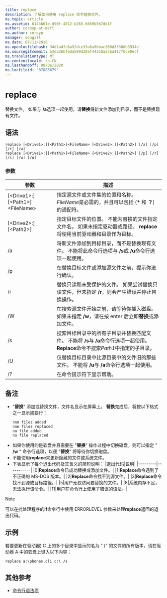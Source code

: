 ```yaml
---
title: replace
description: 了解如何使用 replace 命令替换文件。
ms.topic: article
ms.assetid: 6143661e-d90f-4812-b265-6669b567dd1f
author: coreyp-at-msft
ms.author: coreyp
manager: dongill
ms.date: 07/11/2018
ms.openlocfilehash: 34d1adfc6a92dce33a6a9bbac308d3338db3934e
ms.sourcegitcommit: 53d526bfeddb89d28af44210a23ba417f6ce0ecf
ms.translationtype: MT
ms.contentlocale: zh-CN
ms.lasthandoff: 08/06/2020
ms.locfileid: "87883679"
---
```

# <a name="replace"></a>replace



替换文件。 如果与 **/a**选项一起使用，请**替换**将新文件添加到目录，而不是替换现有文件。



## <a name="syntax"></a>语法

```
replace [<Drive1>:][<Path1>]<FileName> [<Drive2>:][<Path2>] [/a] [/p] [/r] [/w]
replace [<Drive1>:][<Path1>]<FileName> [<Drive2>:][<Path2>] [/p] [/r] [/s] [/w] [/u]
```

### <a name="parameters"></a>参数

|参数|描述|
|---------|-----------|
|[\<Drive1>:][\<Path1>]\<FileName>|指定源文件或文件集的位置和名称。 *FileName*是必需的，并且可以包括 (**&#42;** 和 **？**) 的通配符。|
|[\<Drive2>:][\<Path2>]|指定目标文件的位置。 不能为替换的文件指定文件名。 如果未指定驱动器或路径， **replace**将使用当前驱动器和目录作为目标。|
|/a|将新文件添加到目标目录，而不是替换现有文件。 不能将此命令行选项与 **/s**或 **/u**命令行选项一起使用。|
|/p|在替换目标文件或添加源文件之前，提示你进行确认。|
|/r|替换只读和未受保护的文件。 如果尝试替换只读文件，但未指定 **/r**，则会产生错误并停止替换操作。|
|/W|在搜索源文件开始之前，请等待你插入磁盘。 如果未指定 **/w**，请在按 enter 后立即**替换**或添加文件。|
|/s|搜索目标目录中的所有子目录并替换匹配文件。 不能将 **/s**与 **/a**命令行选项一起使用。 **Replace**命令不搜索*Path1*中指定的子目录。|
|/U|仅替换目标目录中比源目录中的文件旧的那些文件。 不能将 **/u**与 **/a**命令行选项一起使用。|
|/?|在命令提示符下显示帮助。|

## <a name="remarks"></a>备注

- "**替换**" 添加或替换文件，文件名显示在屏幕上。 **替换**完成后，将按以下格式之一显示摘要行：
  ```
  nnn files added
  nnn files replaced
  no file added
  no file replaced
  ```
- 如果你使用的是软盘并且需要在 "**替换**" 操作过程中切换磁盘，则可以指定 " **/w** " 命令行选项，以便 "**替换**" 将等待你切换磁盘。
- 不能使用**replace**来更新隐藏的文件或系统文件。
- 下表显示了每个退出代码及其含义的简短说明：
  |退出代码|说明|
  |---------|-----------|
  |0|**Replace**命令已成功替换或添加文件。|
  |1|**Replace**命令遇到了不正确的 MS-DOS 版本。|
  |2|**Replace**命令找不到源文件。|
  |3|**Replace**命令找不到源或目标路径。|
  |5|用户无权访问要替换的文件。|
  |8|系统内存不足，无法执行该命令。|
  |11|用户在命令行上使用了错误的语法。|

> [!NOTE]
> 可以在批处理程序的**if**命令行中使用 ERRORLEVEL 参数来处理**replace**返回的退出代码。

## <a name="examples"></a><a name="BKMK_examples"></a>示例

若要更新在驱动器) C 上的多个目录中显示的名为 " (" 的文件的所有版本，请在驱动器 A 中的软盘上键入以下内容：

`replace a:\phones.cli c:\ /s`

## <a name="additional-references"></a>其他参考

- [命令行语法项](command-line-syntax-key.md)